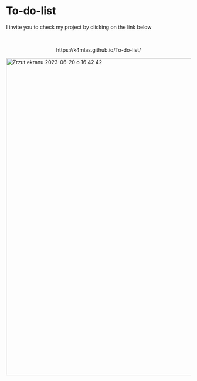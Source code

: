 # To-do-list
<p>I invite you to check my project by clicking on the link below</p>
<br>

<center><p>https://k4mlas.github.io/To-do-list/</p></center>

<img width="861" alt="Zrzut ekranu 2023-06-20 o 16 42 42" src="https://github.com/k4mlas/To-do-list/assets/112805847/19d48560-3acb-49b3-98c9-a3e8466ca739">
